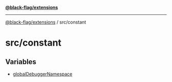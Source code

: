 [**@black-flag/extensions**](../../README.md)

***

[@black-flag/extensions](../../README.md) / src/constant

# src/constant

## Variables

- [globalDebuggerNamespace](variables/globalDebuggerNamespace.md)

